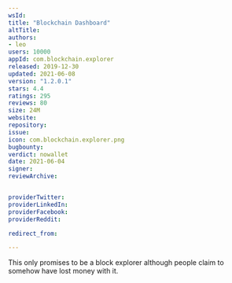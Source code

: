 ```yaml
---
wsId: 
title: "Blockchain Dashboard"
altTitle: 
authors:
- leo
users: 10000
appId: com.blockchain.explorer
released: 2019-12-30
updated: 2021-06-08
version: "1.2.0.1"
stars: 4.4
ratings: 295
reviews: 80
size: 24M
website: 
repository: 
issue: 
icon: com.blockchain.explorer.png
bugbounty: 
verdict: nowallet
date: 2021-06-04
signer: 
reviewArchive:


providerTwitter: 
providerLinkedIn: 
providerFacebook: 
providerReddit: 

redirect_from:

---
```



This only promises to be a block explorer although people claim to somehow have
lost money with it.
